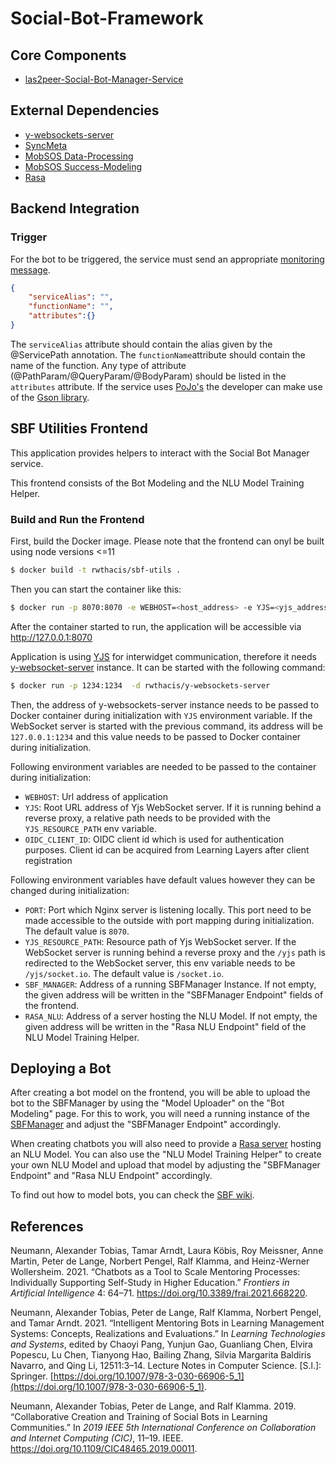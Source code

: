 # Social-Bot-Framework

## Core Components

* [las2peer-Social-Bot-Manager-Service](https://github.com/rwth-acis/las2peer-Social-Bot-Manager-Service)

## External Dependencies

* [y-websockets-server](https://github.com/y-js/y-websockets-server)
* [SyncMeta](https://github.com/rwth-acis/syncmeta)
* [MobSOS Data-Processing](https://github.com/rwth-acis/mobsos-data-processing)
* [MobSOS Success-Modeling](https://github.com/rwth-acis/mobsos-success-modeling)
* [Rasa](https://github.com/RasaHQ/rasa.git)

## Backend Integration

### Trigger

For the bot to be triggered, the service must send an appropriate [monitoring message](https://github.com/rwth-acis/mobsos-data-processing/wiki/Manual#2-monitor-a-service).

```json
{
    "serviceAlias": "",
    "functionName": "",
    "attributes":{}
}
```

The `serviceAlias` attribute should contain the alias given by the @ServicePath annotation. 
The `functionName`attribute should contain the name of the function. 
Any type of attribute (@PathParam/@QueryParam/@BodyParam) should be listed in the `attributes` attribute.
If the service uses [PoJo's](https://en.wikipedia.org/wiki/Plain_old_Java_object) the developer can make use of the [Gson library](https://github.com/google/gson).

## SBF Utilities Frontend

This application provides helpers to interact with the Social Bot Manager service.

This frontend consists of the Bot Modeling and the NLU Model Training Helper. 

### Build and Run the Frontend

First, build the Docker image. Please note that the frontend can onyl be built using node versions <=11

```bash
$ docker build -t rwthacis/sbf-utils .
```

Then you can start the container like this:

```bash
$ docker run -p 8070:8070 -e WEBHOST=<host_address> -e YJS=<yjs_address> -e OIDC_CLIENT_ID=<oidc_client_id> -e RASA_NLU=<rasa_server> -e SBF_MANAGER=<sbfmanager_address> -d rwthacis/sbf-utils
```

After the container started to run, the application will be accessible via http://127.0.0.1:8070

Application is using [YJS][yjs-github] for interwidget communication, therefore it needs [y-websocket-server][y-websocket-server] instance. 
It can be started with the following command:

```bash
$ docker run -p 1234:1234  -d rwthacis/y-websockets-server
```

Then, the address of y-websockets-server instance needs to be passed to Docker container during initialization with `YJS` environment variable. If the WebSocket server is started with the previous command, its address will be `127.0.0.1:1234` and this value needs to be passed to Docker container during initialization.


Following environment variables are needed to be passed to the container during initialization:

* `WEBHOST`: Url address of application
* `YJS`: Root URL address of Yjs WebSocket server. If it is running behind a reverse proxy, a relative path needs to be provided with the `YJS_RESOURCE_PATH` env variable.
* `OIDC_CLIENT_ID`: OIDC client id which is used for authentication purposes. Client id can be acquired from Learning Layers after client registration

Following environment variables have default values however they can be changed during initialization:

* `PORT`: Port which Nginx server is listening locally. This port need to be made accessible to the outside with port mapping during initialization. The default value is `8070`.
* `YJS_RESOURCE_PATH`: Resource path of Yjs WebSocket server. If the WebSocket server is running behind a reverse proxy and the `/yjs` path is redirected to the WebSocket server, this env variable needs to be `/yjs/socket.io`. The default value is `/socket.io`.
* `SBF_MANAGER`: Address of a running SBFManager Instance. If not empty, the given address will be written in the "SBFManager Endpoint" fields of the frontend.
* `RASA_NLU`: Address of a server hosting the NLU Model. If not empty, the given address will be written in the "Rasa NLU Endpoint" field of the NLU Model Training Helper.

[yjs-github]: https://github.com/yjs/yjs
[y-websocket-server]: https://github.com/y-js/y-websockets-server

## Deploying a Bot

After creating a bot model on the frontend, you will be able to upload the bot to the SBFManager by using the "Model Uploader" on the "Bot Modeling" page. For this to work, you will need a running instance of the [SBFManager](https://github.com/rwth-acis/las2peer-Social-Bot-Manager-Service) and adjust the "SBFManager Endpoint" accordingly. 

When creating chatbots you will also need to provide a [Rasa server](https://github.com/RasaHQ/rasa.git) hosting an NLU Model. You can also use the "NLU Model Training Helper" to create your own NLU Model and upload that model by adjusting the "SBFManager Endpoint" and "Rasa NLU Endpoint" accordingly.

To find out how to model bots, you can check the [SBF wiki](https://github.com/rwth-acis/Social-Bot-Framework/wiki). 

## References

Neumann, Alexander Tobias, Tamar Arndt, Laura Köbis, Roy Meissner, Anne
Martin, Peter de Lange, Norbert Pengel, Ralf Klamma, and Heinz-Werner
Wollersheim. 2021. “Chatbots as a Tool to Scale Mentoring Processes:
Individually Supporting Self-Study in Higher Education.” *Frontiers in
Artificial Intelligence* 4: 64–71.
<https://doi.org/10.3389/frai.2021.668220>.

Neumann, Alexander Tobias, Peter de Lange, Ralf Klamma, Norbert Pengel,
and Tamar Arndt. 2021. “Intelligent Mentoring Bots in Learning
Management Systems: Concepts, Realizations and Evaluations.” In
*Learning Technologies and Systems*, edited by Chaoyi Pang, Yunjun Gao,
Guanliang Chen, Elvira Popescu, Lu Chen, Tianyong Hao, Bailing Zhang,
Silvia Margarita Baldiris Navarro, and Qing Li, 12511:3–14. Lecture
Notes in Computer Science. \[S.l.\]: Springer.
[https://doi.org/10.1007/978-3-030-66906-5_1](https://doi.org/10.1007/978-3-030-66906-5_1).

Neumann, Alexander Tobias, Peter de Lange, and Ralf Klamma. 2019.
“Collaborative Creation and Training of Social Bots in Learning
Communities.” In *2019 IEEE 5th International Conference on
Collaboration and Internet Computing (CIC)*, 11–19. IEEE.
<https://doi.org/10.1109/CIC48465.2019.00011>.

